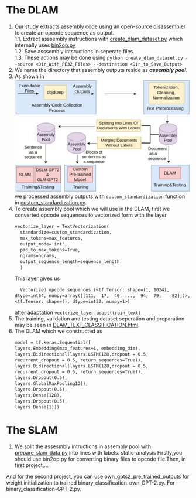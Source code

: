 # The DLAM
1. Our study extracts assembly code using an open-source disassembler to create an opcode sequence as output.  
  1.1.  Extract asssembly instructions with [create_dlam_dataset.py](./create_dlam_dataset.py) which internally uses [bin2op.py](./bin2op.py)  
  1.2.  Save asssembly intsructions in seperate files.  
  1.3.  These actions may be done using `python create_dlam_dataset.py --source <Dir_With_PE32_Files> --destination <Dir_to_Save_Output>`  
2. We name the directory that assembly outputs reside as  ***assembly pool***.
3. As shown in ![figure](./pipeline.jpeg) we processed assembly outputs with `custom_standardization` function in [custom_standardization.py](./custom_standardization.py). 
4. To create assembly pool which we will use in the DLAM, first we converted opcode sequences to vectorized form with the layer 
    ```
    vectorize_layer = TextVectorization(
      standardize=custom_standardization,
      max_tokens=max_features,
      output_mode='int',
      pad_to_max_tokens=True,
      ngrams=ngrams,
      output_sequence_length=sequence_length
      )
    ```   
      This layer gives us 
    ```
      Vectorized opcode sequences (<tf.Tensor: shape=(1, 1024),   dtype=int64, numpy=array([[111,  17,  40, ...,  94,  79,    82]])>, <tf.Tensor: shape=(), dtype=int32, numpy=1>)
    ```
    after adaptation `vectorize_layer.adapt(train_text)`  
4. The training, validation and testing dataset seperation and preparation may be seen in [DLAM_TEXT_CLASSIFICATION.html](./00_of_text_classification_dlam.html). 
5.  The DLAM which we constructed as  
    ```
    model = tf.keras.Sequential([
    layers.Embedding(max_features+1, embedding_dim),
    layers.Bidirectional(layers.LSTM(128,dropout = 0.5, recurrent_dropout = 0.5, return_sequences=True)),
    layers.Bidirectional(layers.LSTM(128,dropout = 0.5, recurrent_dropout = 0.5, return_sequences=True)),
    layers.Dropout(0.5),
    layers.GlobalMaxPooling1D(),
    layers.Dropout(0.5),
    layers.Dense(128),
    layers.Dropout(0.5),
    layers.Dense(1)])
    ```

# The SLAM
1.  We split the assesmbly intructions in assembly pool with [prepare_slam_data.py](./prepare_slam_data.py) into lines with labels. static-analysis
Firstly,you should use bin2op.py for converting binary files to opcode file.Then, in first project,...


And for the second project, you can use own_gpts2_pre_trained_outputs for weight initialization to trained binary_classification-own_GPT-2.py.
For  binary_classification-GPT-2.py.
